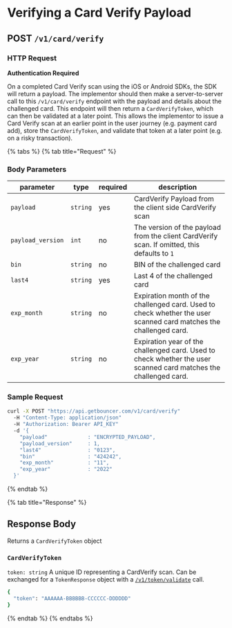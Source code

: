 # Verifying a Card Verify Payload

## **POST `/v1/card/verify`**

### HTTP Request
**Authentication Required**

On a completed Card Verify scan using the iOS or Android SDKs, the SDK will
return a payload. The implementor should then make a server-to-server call to
this `/v1/card/verify` endpoint with the payload and details about the
challenged card. This endpoint will then return a `CardVerifyToken`, which can
then be validated at a later point. This allows the implementor to issue a Card
Verify scan at an earlier point in the user journey \(e.g. payment card add\),
store the `CardVerifyToken`, and validate that token at a later point \(e.g. on
a risky transaction\).

{% tabs %}
{% tab title="Request" %}

### Body Parameters
| parameter | type | required | description |
| --------- | ---- | -------- | ----------- |
| `payload` | `string` | yes | CardVerify Payload from the client side CardVerify scan |
| `payload_version` | `int` | no | The version of the payload from the client CardVerify scan. If omitted, this defaults to `1` |
| `bin` | `string` | no | BIN of the challenged card |
| `last4` | `string` | yes | Last 4 of the challenged card |
| `exp_month` | `string` | no | Expiration month of the challenged card. Used to check whether the user scanned card matches the challenged card. |
| `exp_year` | `string` | no | Expiration year of the challenged card. Used to check whether the user scanned card matches the challenged card. |

### Sample Request
```bash
curl -X POST "https://api.getbouncer.com/v1/card/verify"
  -H "Content-Type: application/json"
  -H "Authorization: Bearer API_KEY"
  -d '{
    "payload"             : "ENCRYPTED_PAYLOAD",
    "payload_version"     : 1,
    "last4"               : "0123",
    "bin"                 : "424242",
    "exp_month"           : "11",
    "exp_year"            : "2022"
  }'

```

{% endtab %}

{% tab title="Response" %}

## Response Body
Returns a `CardVerifyToken` object

### `CardVerifyToken`
`token: string` A unique ID representing a CardVerify scan. Can be exchanged for
a `TokenResponse` object with a
[`/v1/token/validate`](https://docs.google.com/document/d/1zPc-20khzrr0VZ5gcohaso7JYx9MChHk1i5sahyOfpo/edit#)
call.

```bash
{
  "token": "AAAAAA-BBBBBB-CCCCCC-DDDDDD"
}
```

{% endtab %}
{% endtabs %}
